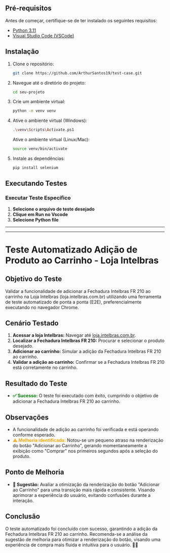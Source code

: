 ## Pré-requisitos

Antes de começar, certifique-se de ter instalado os seguintes requisitos:
- [Python 3.11](https://www.python.org/downloads/)
- [Visual Studio Code (VSCode)](https://code.visualstudio.com/download/)


## Instalação

1. Clone o repositório:
    ```bash
    git clone https://github.com/ArthurSantos19/test-case.git
    ```

2. Navegue até o diretório do projeto:
    ```bash
    cd seu-projeto
    ```

3. Crie um ambiente virtual:
    ```bash
    python -m venv venv
    ```

4. Ative o ambiente virtual (Windows):
    ```bash
    .\venv\Scripts\Activate.ps1
    ```

    Ative o ambiente virtual (Linux/Mac):
    ```bash
    source venv/bin/activate
    ```

5. Instale as dependências:
    ```bash
    pip install selenium
    ```


## Executando Testes

### Executar Teste Específico

1. **Selecione o arquivo de teste desejado**
2. **Clique em Run no Vscode**
3. **Selecione Python file**

---
---


# Teste Automatizado Adição de Produto ao Carrinho - Loja Intelbras

## Objetivo do Teste
Validar a funcionalidade de adicionar a Fechadura Intelbras FR 210 ao carrinho na Loja Intelbras (loja.intelbras.com.br) utilizando uma ferramenta de teste automatizado de ponta a ponta (E2E), preferencialmente executando no navegador Chrome.

## Cenário Testado
1. **Acessar a loja Intelbras:** Navegar até [loja.intelbras.com.br](https://loja.intelbras.com.br).
2. **Localizar a Fechadura Intelbras FR 210:** Procurar e selecionar o produto desejado.
3. **Adicionar ao carrinho:** Simular a adição da Fechadura Intelbras FR 210 ao carrinho.
4. **Validar a adição ao carrinho:** Confirmar se a Fechadura Intelbras FR 210 está corretamente no carrinho.

## Resultado do Teste
- **<span style="color: green;">✅ Sucesso:</span>** O teste foi executado com êxito, cumprindo o objetivo de adicionar a Fechadura Intelbras FR 210 ao carrinho.

## Observações
- A funcionalidade de adição ao carrinho foi verificada e está operando conforme esperado.
- **<span style="color: orange;">⚠️ Melhoria identificada:</span>** Notou-se um pequeno atraso na renderização do botão "Adicionar ao Carrinho", gerando momentaneamente a exibição como "Comprar" nos primeiros segundos após a seleção do produto.

## Ponto de Melhoria
- **🔧 Sugestão:** Avaliar a otimização da renderização do botão "Adicionar ao Carrinho" para uma transição mais rápida e consistente. Visando aprimorar a experiência do usuário, evitando confusões durante a interação.

## Conclusão
O teste automatizado foi concluído com sucesso, garantindo a adição da Fechadura Intelbras FR 210 ao carrinho. Recomenda-se a análise da sugestão de melhoria para otimizar a renderização do botão, visando uma experiência de compra mais fluida e intuitiva para o usuário. 🚀✨
